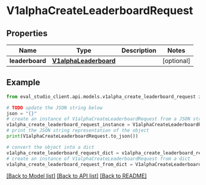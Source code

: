 # V1alphaCreateLeaderboardRequest


## Properties

Name | Type | Description | Notes
------------ | ------------- | ------------- | -------------
**leaderboard** | [**V1alphaLeaderboard**](V1alphaLeaderboard.md) |  | [optional] 

## Example

```python
from eval_studio_client.api.models.v1alpha_create_leaderboard_request import V1alphaCreateLeaderboardRequest

# TODO update the JSON string below
json = "{}"
# create an instance of V1alphaCreateLeaderboardRequest from a JSON string
v1alpha_create_leaderboard_request_instance = V1alphaCreateLeaderboardRequest.from_json(json)
# print the JSON string representation of the object
print(V1alphaCreateLeaderboardRequest.to_json())

# convert the object into a dict
v1alpha_create_leaderboard_request_dict = v1alpha_create_leaderboard_request_instance.to_dict()
# create an instance of V1alphaCreateLeaderboardRequest from a dict
v1alpha_create_leaderboard_request_from_dict = V1alphaCreateLeaderboardRequest.from_dict(v1alpha_create_leaderboard_request_dict)
```
[[Back to Model list]](../README.md#documentation-for-models) [[Back to API list]](../README.md#documentation-for-api-endpoints) [[Back to README]](../README.md)


